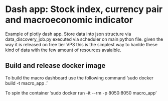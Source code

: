 # Dash app: Stock index, currency pair and macroeconomic indicator
Example of plotly dash app. Store data into json structure via data_discovery_job.py executed via scheduler on main python file. given the way it is released on free tier VPS this is the simplest way to hanlde these kind of data with the few amount of resources avaialble. <br>

## Build and release docker image
To build the macro dashboard use the following command
’sudo docker build -t macro_app .’

To spin the container
’sudo docker run -it --rm -p 8050:8050 macro_app’